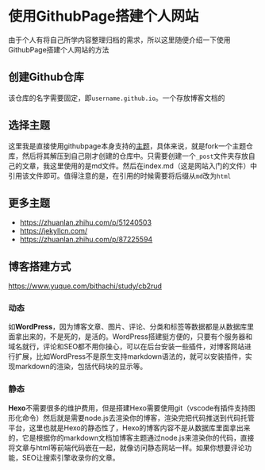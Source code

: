 # 使用GithubPage搭建个人网站
由于个人有将自己所学内容整理归档的需求，所以这里随便介绍一下使用GithubPage搭建个人网站的方法

## 创建Github仓库
该仓库的名字需要固定，即```username.github.io```。一个存放博客文档的


## 选择主题
这里我是直接使用githubpage本身支持的[主题](https://pages.github.com/themes/)，具体来说，就是fork一个主题仓库，然后将其解压到自己刚才创建的仓库中。只需要创建一个```_post```文件夹存放自己的文章，我这里使用的是md文件。然后在index.md（这是网站入门的文件）中引用该文件即可。值得注意的是，在引用的时候需要将后缀从```md```改为```html```

## 更多主题
- https://zhuanlan.zhihu.com/p/51240503
- https://jekyllcn.com/
- https://zhuanlan.zhihu.com/p/87225594


## 博客搭建方式
https://www.yuque.com/bithachi/study/cb2rud
### 动态
如**WordPress**，因为博客文章、图片、评论、分类和标签等数据都是从数据库里面拿出来的，不是死的，是活的。WordPress搭建挺方便的，只要有个服务器和域名就行，评论和SEO都不用你操心，可以在后台安装一些插件，对博客网站进行扩展，比如WordPress不是原生支持markdown语法的，就可以安装插件，实现markdown的渲染，包括代码块的显示等。
### 静态
**Hexo**不需要很多的维护费用，但是搭建Hexo需要使用git（vscode有插件支持图形化命令）然后就是需要node.js去渲染你的博客，渲染完把代码推送到代码托管平台，这里也就是Hexo的静态性了，Hexo的博客内容不是从数据库里面拿出来的，它是根据你的markdown文档加博客主题通过node.js来渲染你的代码，直接将文章与html等前端代码嵌在一起，就像访问静态网站一样。如果你想要评论功能，SEO让搜索引擎收录你的文章。